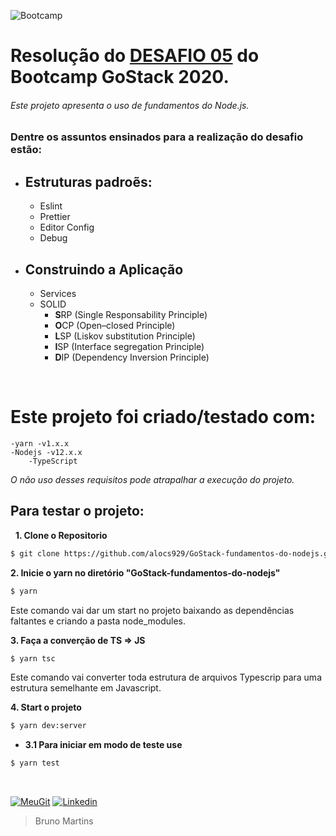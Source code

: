 ![Bootcamp](https://camo.githubusercontent.com/d25397e9df01fe7882dcc1cbc96bdf052ffd7d0c/68747470733a2f2f73746f726167652e676f6f676c65617069732e636f6d2f676f6c64656e2d77696e642f626f6f7463616d702d676f737461636b2f6865616465722d6465736166696f732e706e67)

# Resolução do [DESAFIO 05](https://github.com/Rocketseat/bootcamp-gostack-desafios/tree/master/desafio-fundamentos-nodejs) do Bootcamp GoStack 2020.

###### Este projeto apresenta o uso de fundamentos do Node.js.
### Dentre os assuntos ensinados para a realização do desafio estão:
- ## Estruturas padroẽs:
    - Eslint
    - Prettier
    - Editor Config
    - Debug
- ## Construindo a Aplicação
    - Services
    - SOLID
        - **S**RP (Single Responsability Principle)
        - **O**CP (Open–closed Principle)
        - **L**SP (Liskov substitution Principle)
        - **I**SP (Interface segregation Principle)
        - **D**IP (Dependency Inversion Principle)

&nbsp;
# Este projeto foi criado/testado com:
    -yarn -v1.x.x
    -Nodejs -v12.x.x
        -TypeScript
 _O não uso desses requisitos pode atrapalhar a execução do projeto._
&nbsp;
## **Para testar o projeto:**
&nbsp;
**1. Clone o Repositorio**
```sh
$ git clone https://github.com/alocs929/GoStack-fundamentos-do-nodejs.git
```

**2. Inicie o yarn no diretório "GoStack-fundamentos-do-nodejs"**
```sh
$ yarn
```
Este comando vai dar um start no projeto baixando as dependências faltantes e criando a pasta node_modules.

**3. Faça a converção de TS => JS**
```sh
$ yarn tsc
```
Este comando vai converter toda estrutura de arquivos Typescrip para uma estrutura semelhante em Javascript.

**4. Start o projeto**
```sh
$ yarn dev:server
```
- **3.1 Para iniciar em modo de teste use**
```sh
$ yarn test
```
&nbsp;

[![MeuGit](https://img.shields.io/badge/All-Projects-blue)](https://github.com/alocs929?tab=repositories)  [![Linkedin](https://img.shields.io/badge/My-Linkedin-blue)](https://www.linkedin.com/in/fbrunormartins/)
> Bruno Martins
